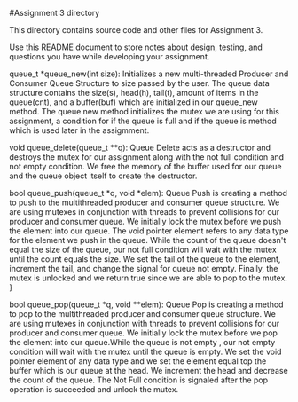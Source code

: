 #Assignment 3 directory

This directory contains source code and other files for Assignment 3.

Use this README document to store notes about design, testing, and
questions you have while developing your assignment.

queue_t *queue_new(int size):
    Initializes a new multi-threaded Producer and Consumer Queue Structure to size passed by the user. The queue data structure contains the size(s), head(h), tail(t), amount of items in the queue(cnt), and a buffer(buf) which are initialized in our queue_new method. The queue new method initializes the mutex we are using for this assignment, a condition for if the queue is full and if the queue is method which is used later in the assigmment.


void queue_delete(queue_t **q):
      Queue Delete acts as a destructor and destroys the mutex for our assignment along with the not full condition and not empty condition. We free the memory of the buffer used for our queue and the queue object itself to create the destructor.

bool queue_push(queue_t *q, void *elem):
    Queue Push is creating a method to push to the multithreaded producer and consumer queue structure. We are using mutexes in conjunction with threads to prevent collisions for our producer and consumer queue. We initially lock the mutex before we push the element into our queue. The void pointer element refers to any data type for the element we push in the queue. While the count of the queue doesn't equal the size of the queue, our not full condition will wait with the mutex until the count equals the size. We set the tail of the queue to the element, increment the tail, and change the signal for queue not empty. Finally, the mutex is unlocked and we return true since we are able to pop to the mutex.
}

bool queue_pop(queue_t *q, void **elem):
    Queue Pop is creating a method to pop to the multithreaded producer and consumer queue structure. We are using mutexes in conjunction with threads to prevent collisions for our producer and consumer queue. We initially lock the mutex before we pop the element into our queue.While the queue is not empty , our not empty condition will wait with the mutex until the queue is empty. We set the void pointer element of any data type and we set the element equal top the buffer which is our queue at the head. We increment the head and decrease the count of the queue. The Not Full condition is signaled after the pop operation is succeeded and unlock the mutex.
